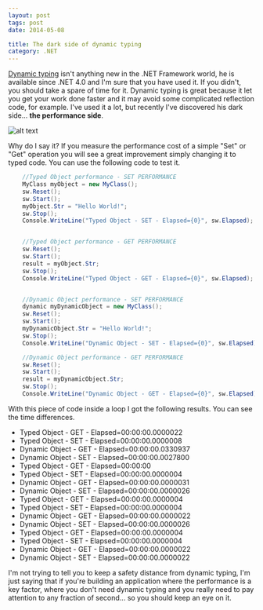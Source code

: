 ```yaml
---
layout: post
tags: post
date: 2014-05-08

title: The dark side of dynamic typing
category: .NET
---
```


[Dynamic typing](http://msdn.microsoft.com/en-us/library/dd264736.aspx) isn't anything new in the .NET Framework world, he is available since .NET 4.0 and I'm sure that you have used it. If you didn't, you should take a spare of time for it. Dynamic typing is great because it let you get your work done faster and it may avoid some complicated reflection code, for example. I've used it a lot, but recently I've discovered his dark side... **the performance side**.

![alt text](http://www.quickmeme.com/img/e8/e8e8d6ebfd29823854295376337528dc9853a26b27f43c85dd8eb0ed0ab666dc.jpg)

Why do I say it? If you measure the performance cost of a simple "Set" or "Get" operation you will see a great improvement simply changing it to typed code. You can use the following code to test it.

```csharp
    //Typed Object performance - SET PERFORMANCE
    MyClass myObject = new MyClass();
    sw.Reset();
    sw.Start();
    myObject.Str = "Hello World!";
    sw.Stop();
    Console.WriteLine("Typed Object - SET - Elapsed={0}", sw.Elapsed);


    //Typed Object performance - GET PERFORMANCE
    sw.Reset();
    sw.Start();
    result = myObject.Str;
    sw.Stop();
    Console.WriteLine("Typed Object - GET - Elapsed={0}", sw.Elapsed);


    //Dynamic Object performance - SET PERFORMANCE
    dynamic myDynamicObject = new MyClass();
    sw.Reset();
    sw.Start();
    myDynamicObject.Str = "Hello World!";
    sw.Stop();
    Console.WriteLine("Dynamic Object - SET - Elapsed={0}", sw.Elapsed);

    //Dynamic Object performance - GET PERFORMANCE
    sw.Reset();
    sw.Start();
    result = myDynamicObject.Str;
    sw.Stop();
    Console.WriteLine("Dynamic Object - GET - Elapsed={0}", sw.Elapsed);
```

With this piece of code inside a loop I got the following results. You can see the time differences.

- Typed Object - GET - Elapsed=00:00:00.0000022
- Typed Object - SET - Elapsed=00:00:00.0000008
- Dynamic Object - GET - Elapsed=00:00:00.0330937
- Dynamic Object - SET - Elapsed=00:00:00.0027800
- Typed Object - GET - Elapsed=00:00:00
- Typed Object - SET - Elapsed=00:00:00.0000004
- Dynamic Object - GET - Elapsed=00:00:00.0000031
- Dynamic Object - SET - Elapsed=00:00:00.0000026
- Typed Object - GET - Elapsed=00:00:00.0000004
- Typed Object - SET - Elapsed=00:00:00.0000004
- Dynamic Object - GET - Elapsed=00:00:00.0000022
- Dynamic Object - SET - Elapsed=00:00:00.0000026
- Typed Object - GET - Elapsed=00:00:00.0000004
- Typed Object - SET - Elapsed=00:00:00.0000004
- Dynamic Object - GET - Elapsed=00:00:00.0000022
- Dynamic Object - SET - Elapsed=00:00:00.0000022

I'm not trying to tell you to keep a safety distance from dynamic typing, I'm just saying that if you're building an application where the performance is a key factor, where you don't need dynamic typing and you really need to pay attention to any fraction of second... so you should keep an eye on it.
